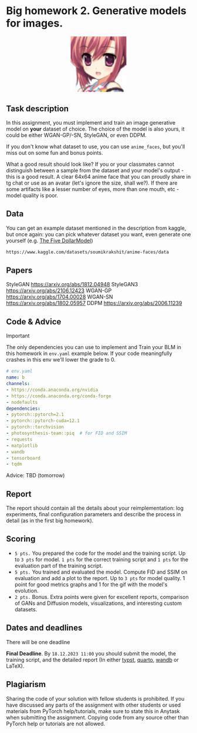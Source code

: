 # Big homework 2. Generative models for images.

<p align="center"> <img src="./face.png" style="width: 30%;"> </p>

## Task description

In this assignment, you must implement and train an image generative
model on **your** dataset of choice. The choice of the model is also
yours, it could be either WGAN-GP/-SN, StyleGAN, or even DDPM. 

If you don't know what dataset to use, you can use `anime_faces`, but
you'll miss out on some fun and bonus points.

What a good result should look like?
If you or your classmates cannot distinguish between a sample from the dataset and your model's output - this is a good result.
A clear 64x64 anime face that you can proudly share in tg chat or use as an avatar (let's ignore the size, shall we?).
If there are some artifacts like a lesser number of eyes, more than one mouth, etc - model quality is poor. 

## Data

You can get an example dataset mentioned in the description from
kaggle, but once again: you can pick whatever dataset you want, even
generate one yourself (e.g. [The Five DollarModel](https://arxiv.org/abs/2308.04052))

```bash
https://www.kaggle.com/datasets/soumikrakshit/anime-faces/data
```

## Papers
StyleGAN https://arxiv.org/abs/1812.04948
StyleGAN3 https://arxiv.org/abs/2106.12423
WGAN-GP https://arxiv.org/abs/1704.00028
WGAN-SN https://arxiv.org/abs/1802.05957
DDPM https://arxiv.org/abs/2006.11239

## Code & Advice

> [!IMPORTANT]
> The only dependencies you can use to implement and
> Train your BLM in this homework in `env.yaml` example below. If
> your code meaningfully crashes in this env we'll lower the grade
> to 0.

```yaml
# env.yaml
name: b
channels:
- https://conda.anaconda.org/nvidia
- https://conda.anaconda.org/conda-forge
- nodefaults
dependencies:
- pytorch::pytorch=2.1
- pytorch::pytorch-cuda=12.1
- pytorch::torchvision
- photosynthesis-team::piq  # for FID and SSIM
- requests
- matplotlib
- wandb
- tensorboard
- tqdm
```

Advice: TBD (tomorrow)

## Report

The report should contain all the details about your reimplementation: log
experiments, final configuration parameters and describe the process
in detail (as in the first big homework). 

## Scoring

- `5 pts.` You prepared the code for the model and the training script. Up to `3 pts` for model. `1 pts` for the correct training script and `1 pts` for the evaluation part of the training script. 
- `5 pts.` You trained and evaluated the model. Compute FID and SSIM on evaluation and add a plot to the report. Up to `3 pts` for model quality. 1 point for good metrics graphs and 1 for the gif with the model's evolution.
- `2 pts.` Bonus. Extra points were given for excellent reports, comparison of GANs and Diffusion models, visualizations, and interesting custom datasets.

## Dates and deadlines

There will be one deadline

**Final Deadline**. By `18.12.2023 11:00` you should submit the model, the training script, and the detailed report (In either [typst](https://typst.app), [quarto](https://quarto.org), [wandb](https://wandb.ai/site/reports) or LaTeX).

## Plagiarism

Sharing the code of your solution with fellow students is prohibited. If
you have discussed any parts of the assignment with other students or
used materials from PyTorch help/tutorials, make sure to state this in
Anytask when submitting the assignment. Copying code from any source
other than PyTorch help or tutorials are not allowed.
